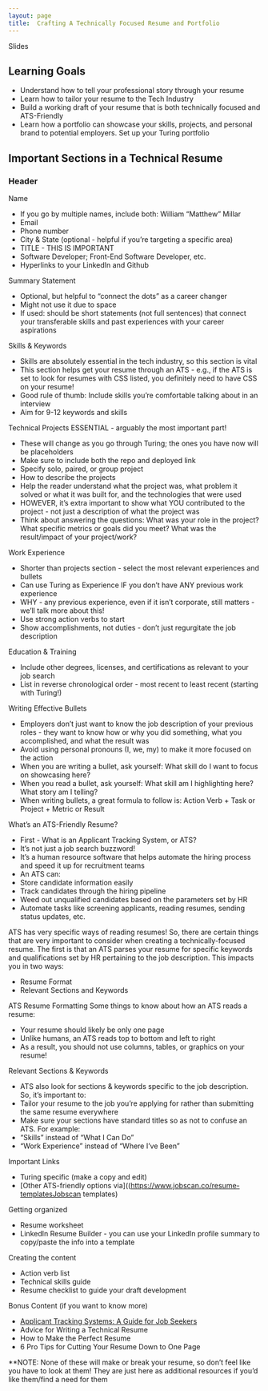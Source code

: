```yaml
---
layout: page
title:  Crafting A Technically Focused Resume and Portfolio 
---
```


Slides

## Learning Goals
* Understand how to tell your professional story through your resume
* Learn how to tailor your resume to the Tech Industry
* Build a working draft of your resume that is both technically focused and ATS-Friendly
* Learn how a portfolio can showcase your skills, projects, and personal brand to potential employers. Set up your Turing portfolio

## Important Sections in a Technical Resume
### Header

Name
* If you go by multiple names, include both: William “Matthew” Millar
* Email 
* Phone number
* City & State (optional - helpful if you’re targeting a specific area) 
* TITLE - THIS IS IMPORTANT 
* Software Developer; Front-End Software Developer, etc. 
* Hyperlinks to your LinkedIn and Github

Summary Statement
* Optional, but helpful to “connect the dots” as a career changer 
* Might not use it due to space
* If used: should be short statements (not full sentences) that connect your transferable skills and past experiences with your career aspirations 

Skills & Keywords
* Skills are absolutely essential in the tech industry, so this section is vital 
* This section helps get your resume through an ATS - e.g., if the ATS is set to look for resumes with CSS listed, you definitely need to have CSS on your resume! 
* Good rule of thumb: Include skills you’re comfortable talking about in an interview 
* Aim for 9-12 keywords and skills 

Technical Projects
ESSENTIAL - arguably the most important part! 
* These will change as you go through Turing; the ones you have now will be placeholders 
* Make sure to include both the repo and deployed link
* Specify solo, paired, or group project
* How to describe the projects 
* Help the reader understand what the project was, what problem it solved or what it was built for, and the technologies that were used 
* HOWEVER, it’s extra important to show what YOU contributed to the project - not just a description of what the project was
* Think about answering the questions: What was your role in the project? What specific metrics or goals did you meet? What was the result/impact of your project/work? 

Work Experience
* Shorter than projects section - select the most relevant experiences and bullets
* Can use Turing as Experience IF you don’t have ANY previous work experience
* WHY - any previous experience, even if it isn’t corporate, still matters - we’ll talk more about this!
* Use strong action verbs to start
* Show accomplishments, not duties - don’t just regurgitate the job description 

Education & Training
* Include other degrees, licenses, and certifications as relevant to your job search 
* List in reverse chronological order - most recent to least recent (starting with Turing!)

Writing Effective Bullets
* Employers don’t just want to know the job description of your previous roles - they want to know how or why you did something, what you accomplished, and what the result was
* Avoid using personal pronouns (I, we, my) to make it more focused on the action
* When you are writing a bullet, ask yourself: What skill do I want to focus on showcasing here? 
* When you read a bullet, ask yourself: What skill am I highlighting here? What story am I telling? 
* When writing bullets, a great formula to follow is: Action Verb + Task or Project + Metric or Result

What’s an ATS-Friendly Resume?
* First - What is an Applicant Tracking System, or ATS? 
* It’s not just a job search buzzword! 
* It’s a human resource software that helps automate the hiring process and speed it up for recruitment teams 
* An ATS can: 
* Store candidate information easily 
* Track candidates through the hiring pipeline 
* Weed out unqualified candidates based on the parameters set by HR 
* Automate tasks like screening applicants, reading resumes, sending status updates, etc. 

ATS has very specific ways of reading resumes!
So, there are certain things that are very important to consider when creating a technically-focused resume. The first is that an ATS parses your resume for specific keywords and qualifications set by HR pertaining to the job description. This impacts you in two ways: 
* Resume Format
* Relevant Sections and Keywords

ATS Resume Formatting
Some things to know about how an ATS reads a resume: 
* Your resume should likely be only one page
* Unlike humans, an ATS reads top to bottom and left to right 
* As a result, you should not use columns, tables, or graphics on your resume! 

Relevant Sections & Keywords
* ATS also look for sections & keywords specific to the job description. So, it’s important to:
* Tailor your resume to the job you’re applying for rather than submitting the same resume everywhere 
* Make sure your sections have standard titles so as not to confuse an ATS. For example: 
* “Skills” instead of “What I Can Do” 
* “Work Experience” instead of “Where I’ve Been”

Important Links
* Turing specific (make a copy and edit)
* [Other ATS-friendly options via]((https://www.jobscan.co/resume-templatesJobscan templates)

Getting organized
* Resume worksheet 
* LinkedIn Resume Builder - you can use your LinkedIn profile summary to copy/paste the info into a template

Creating the content
* Action verb list
* Technical skills guide
* Resume checklist to guide your draft development

Bonus Content (if you want to know more)

* [Applicant Tracking Systems: A Guide for Job Seekers](https://www.jobscan.co/applicant-tracking-systems)
* Advice for Writing a Technical Resume
* How to Make the Perfect Resume
* 6 Pro Tips for Cutting Your Resume Down to One Page

**NOTE: None of these will make or break your resume, so don’t feel like you have to look at them! They are just here as additional resources if you’d like them/find a need for them
